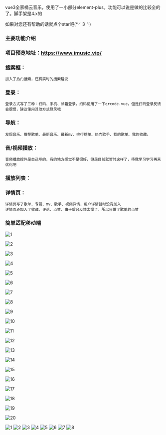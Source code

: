 vue3全家桶云音乐，使用了一小部分element-plus。功能可以说是做的比较全的了。脚手架是4.x的

如果对您还有帮助的话就点个star吧(*╯3╰)

### 主要功能介绍
  ### 项目预览地址：https://www.imusic.vip/
  ### 搜索框：
    加入了热门搜索，还有实时的搜索建议
  ### 登录：
    登录方式写了三种：扫码、手机、邮箱登录。扫码使用了一下qrcode.vue，但是扫码登录反馈会很慢，建议使用其他方式登录哦
  ### 导航：
    发现音乐、推荐歌单、最新音乐、最新mv、排行榜单、热门歌手、我的歌单、我的收藏。
  ### 音/视频播放：
    音频播放控件是自己写的，有的地方感觉不是很好，但是目前就暂时这样了，待我学习学习再来优化吧
  ### 播放列表： 
  ### 详情页：
    详情页写了歌单、专辑、mv、歌手、视频详情，用户详情暂时没有加入
    详情页还加入了收藏、评论、点赞，由于后台反馈太慢了，所以只做了歌单的点赞
  ### 简单适配移动端
  ![1](https://user-images.githubusercontent.com/90769279/144597359-8583a389-93fd-4d29-bd11-f868ba3c2e70.png)
 
![2](https://user-images.githubusercontent.com/90769279/144597368-eb6fa7da-645f-4dd0-a673-484119d71dec.png)

![3](https://user-images.githubusercontent.com/90769279/144597372-0341641d-10c3-452b-aa96-b54928840c44.png)

![4](https://user-images.githubusercontent.com/90769279/144597375-76c70188-b432-41fa-b798-da198be7afc9.png)

![5](https://user-images.githubusercontent.com/90769279/144597379-68a65393-7ff0-4fe0-8754-8b2582a46583.png)

![6](https://user-images.githubusercontent.com/90769279/144597380-90440b80-89c6-42da-b2d2-60dceae49e1f.png)

![7](https://user-images.githubusercontent.com/90769279/144597384-0db3e731-26b7-4698-b0c2-7c4f7e3c6959.png)

![8](https://user-images.githubusercontent.com/90769279/144597386-a366e7db-e3b8-490a-94f2-f45b9e0479b5.png)

![9](https://user-images.githubusercontent.com/90769279/144597388-2d85c6bb-9200-412e-8afc-6c89182af70e.png)

![10](https://user-images.githubusercontent.com/90769279/144597389-1d936a1f-ea2d-4ba0-b63b-9e18d7792870.png)

![11](https://user-images.githubusercontent.com/90769279/144597392-53021503-bbe0-4b06-96a1-1474319b4917.png)

![12](https://user-images.githubusercontent.com/90769279/144597395-5d782912-6214-4869-82fa-9794c00838a5.png)

![13](https://user-images.githubusercontent.com/90769279/144597397-82bc8177-46b9-4488-aa94-c4096d9f3419.png)

![14](https://user-images.githubusercontent.com/90769279/144597399-72519c35-f4d7-4ee7-9e16-18975b25b3f9.png)

![15](https://user-images.githubusercontent.com/90769279/144597402-218b6926-bab0-4a99-bea8-4e1e47d93cd8.png)

![16](https://user-images.githubusercontent.com/90769279/144597406-a34db88e-5e7f-4b4b-9b63-a16cdb4f55db.png)

![17](https://user-images.githubusercontent.com/90769279/144597407-c2c31dff-94d7-4889-b9da-d2b42cf3b5e9.png)

![18](https://user-images.githubusercontent.com/90769279/144597412-6d98222d-4258-46d3-9493-04c78dce1f0b.png)

![19](https://user-images.githubusercontent.com/90769279/144597415-59ba6f77-fc33-49f9-b0d3-b328218e3577.png)

![20](https://user-images.githubusercontent.com/90769279/144599493-834f0c61-338f-4b91-a52d-d046b3b80754.png)

![1](https://user-images.githubusercontent.com/90769279/144729652-a88dfdf9-fdaa-4866-8b50-365964b7fbd1.png)
![2](https://user-images.githubusercontent.com/90769279/144729653-8cfeaa10-0b5c-4771-8fd7-e0795be69c90.png)
![3](https://user-images.githubusercontent.com/90769279/144729654-47f80f13-5299-472a-9f65-6734e1c455df.png)
![4](https://user-images.githubusercontent.com/90769279/144729655-7b3782e0-b67d-4da9-90e0-7680acda1043.png)
![5](https://user-images.githubusercontent.com/90769279/144729656-14d2266b-ac9b-40fc-9c37-acddf9a7cd14.png)
![6](https://user-images.githubusercontent.com/90769279/144729657-63c2f927-8229-4961-a4a1-2dac323db9c4.png)
![7](https://user-images.githubusercontent.com/90769279/144729658-8b93f253-2ab3-40e8-ba2e-6e7bd493f305.png)
![8](https://user-images.githubusercontent.com/90769279/144729659-eaa94fdc-f2eb-470a-98c8-263f3b626fcb.png)
